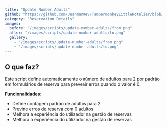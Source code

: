 ```yaml
---
title: "Update Number Adults"
github: "https://github.com/JuanmanDev/TampermonkeyLittleHotelier/blob/main/frontdesk/reservationDetails/updateNumberAdults.user.js"
category: "Reservation Details"
images:
  before: "/images/scripts/update-number-adults/from.png"
  after: "/images/scripts/update-number-adults/to.png"
  gallery:
    - "/images/scripts/update-number-adults/from.png"
    - "/images/scripts/update-number-adults/to.png"
---
```


## O que faz?

Este script define automaticamente o número de adultos para 2 por padrão em formulários de reserva para prevenir erros quando o valor é 0.

**Funcionalidades:**
- Define contagem padrão de adultos para 2
- Previne erros de reserva com 0 adultos
- Melhora a experiência do utilizador na gestão de reservas
- Melhora a experiência do utilizador na gestão de reservas
